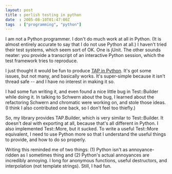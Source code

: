 ```yaml
---
layout: post
title : perlish testing in python
date  : 2005-08-10T01:47:00Z
tags  : ["programming", "python"]
---
```

I am not a Python programmer.  I don't do much work at all in Python.  (It is almost entirely accurate to say that I do not use Python at all.)  I haven't tried their test systems, which seem sort of OK.  One is jUnit.  The other sounds neater: you provide a transcript of an interactive Python session, which the test framework tries to reproduce.

I just thought it would be fun to produce <a href='http://rjbs.manxome.org/hacks/python/TAP.py'>TAP in Python</a>.  It's got some issues, but not many, and basically works.  It's super-simple because it isn't thread safe -- and I have no interest in making it so.

I had some fun writing it, and even found a nice little bug in Test::Builder while doing it.  In talking to Schwern about the bug, I learned about the refactoring Schwern and chromatic were working on, and stole those ideas.  (I think I also contributed one back, so I don't feel too thiefly.)

So, my library provides TAP.Builder, which is very similar to Test::Builder. It doesn't deal with exporting at all, because that's all different in Python. I also implemented Test::More, but it sucked.  To write a useful Test::More equivalent, I need to use Python more so that I understand the useful things to provide, and how to do so properly.

Writing this reminded me of two things: (1) Python isn't as annoyance-ridden as I sometimes thing and (2) Python's actual annoyances are incredibly annoying. I long for anonymous functions, useful destructors, and interpolation (not template strings).  Still, I had fun. 
